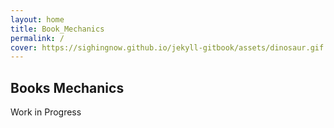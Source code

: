 ```yaml
---
layout: home
title: Book_Mechanics
permalink: /
cover: https://sighingnow.github.io/jekyll-gitbook/assets/dinosaur.gif
---
```




## Books Mechanics

Work in Progress


